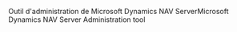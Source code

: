 <span data-ttu-id="d4f79-101">Outil d'administration de Microsoft Dynamics NAV Server</span><span class="sxs-lookup"><span data-stu-id="d4f79-101">Microsoft Dynamics NAV Server Administration tool</span></span>